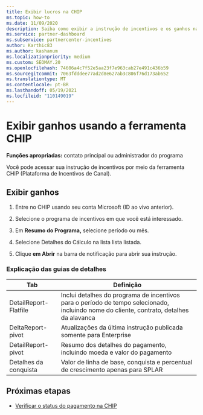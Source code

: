 ```yaml
---
title: Exibir lucros na CHIP
ms.topic: how-to
ms.date: 11/09/2020
description: Saiba como exibir a instrução de incentivos e os ganhos na ferramenta CHIP (Plataforma de Incentivos de Canal).
ms.service: partner-dashboard
ms.subservice: partnercenter-incentives
author: Karthic83
ms.author: kashanum
ms.localizationpriority: medium
ms.custom: SEOMAY.20
ms.openlocfilehash: 74606a4c7f52e5aa23f7e963cab27e491c436b59
ms.sourcegitcommit: 7063fdddee77ad2d8e627ab3c806f76d173ab652
ms.translationtype: MT
ms.contentlocale: pt-BR
ms.lasthandoff: 05/19/2021
ms.locfileid: "110149019"
---
```

# <a name="view-earnings-using-the-chip-tool"></a>Exibir ganhos usando a ferramenta CHIP

**Funções apropriadas:** contato principal ou administrador do programa

Você pode acessar sua instrução de incentivos por meio da ferramenta CHIP (Plataforma de Incentivos de Canal).

## <a name="view-earnings"></a>Exibir ganhos

1. Entre no CHIP usando seu conta Microsoft (ID ao vivo anterior).

2. Selecione o programa de incentivos em que você está interessado.

3. Em **Resumo do Programa,** selecione período ou mês. 
1. Selecione Detalhes do Cálculo na lista lista listada.
1.  Clique **em Abrir** na barra de notificação para abrir sua instrução.

### <a name="explanation-of-details-tabs"></a>Explicação das guias de detalhes

|**Tab**|**Definição**|
|-------------|--------------------------|
|DetailReport-Flatfile|Inclui detalhes do programa de incentivos para o período de tempo selecionado, incluindo nome do cliente, contrato, detalhes da alavanca|
|DeltaReport-pivot|Atualizações da última instrução publicada somente para Enterprise|
|DetailReport-pivot|Resumo dos detalhes do pagamento, incluindo moeda e valor do pagamento|
|Detalhes da conquista|Valor de linha de base, conquista e percentual de crescimento apenas para SPLAR|

## <a name="next-steps"></a>Próximas etapas

- [Verificar o status do pagamento na CHIP](chip-payment-status.md)